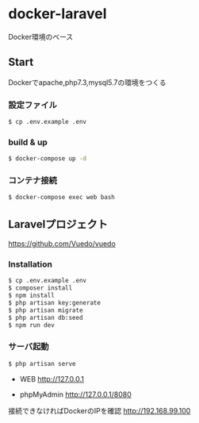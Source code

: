 # docker-laravel

Docker環境のベース

## Start

Dockerでapache,php7.3,mysql5.7の環境をつくる

### 設定ファイル
```bash
$ cp .env.example .env
```

### build & up
```bash
$ docker-compose up -d
```

### コンテナ接続
```bash
$ docker-compose exec web bash
```

## Laravelプロジェクト

https://github.com/Vuedo/vuedo

### Installation
```bash
$ cp .env.example .env
$ composer install
$ npm install
$ php artisan key:generate
$ php artisan migrate
$ php artisan db:seed
$ npm run dev
```

### サーバ起動
```bash
$ php artisan serve
```

* WEB
http://127.0.0.1

* phpMyAdmin
http://127.0.0.1/8080

接続できなければDockerのIPを確認
http://192.168.99.100